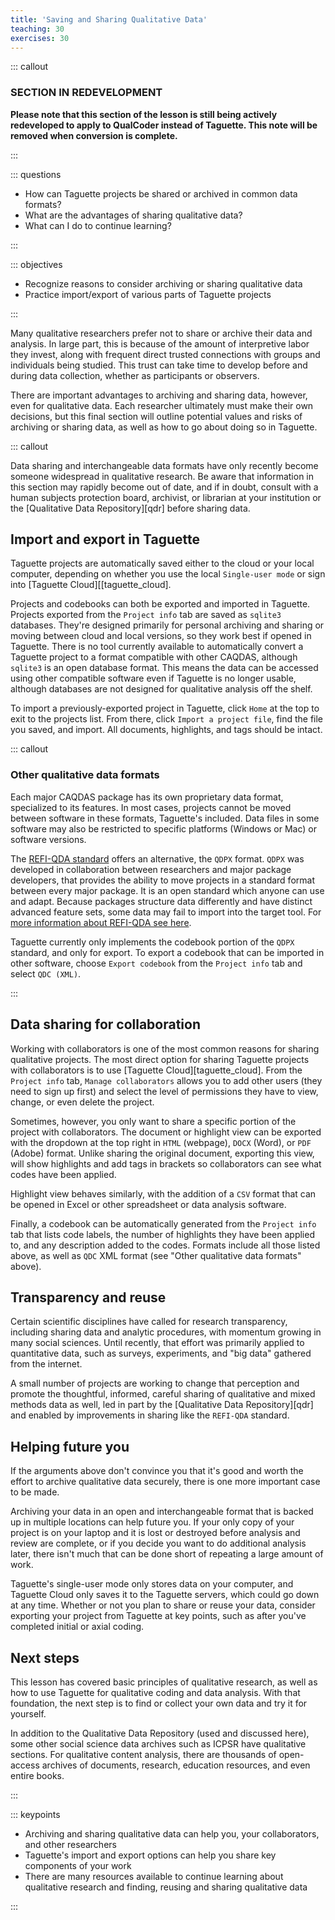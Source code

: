 ```yaml
---
title: 'Saving and Sharing Qualitative Data'
teaching: 30
exercises: 30
---
```


::: callout

### SECTION IN REDEVELOPMENT

**Please note that this section of the lesson is still being actively redeveloped to apply to QualCoder instead of Taguette. This note will be removed when conversion is complete.**

:::

::: questions

-   How can Taguette projects be shared or archived in common data formats?
-   What are the advantages of sharing qualitative data?
-   What can I do to continue learning?

:::

::: objectives

-   Recognize reasons to consider archiving or sharing qualitative data
-   Practice import/export of various parts of Taguette projects

:::

Many qualitative researchers prefer not to share or archive their data and analysis. In large part, this is because of the amount of interpretive labor they invest, along with frequent direct trusted connections with groups and individuals being studied. This trust can take time to develop before and during data collection, whether as participants or observers.

There are important advantages to archiving and sharing data, however, even for qualitative data. Each researcher ultimately must make their own decisions, but this final section will outline potential values and risks of archiving or sharing data, as well as how to go about doing so in Taguette.

::: callout

Data sharing and interchangeable data formats have only recently become someone widespread in qualitative research. Be aware that information in this section may rapidly become out of date, and if in doubt, consult with a human subjects protection board, archivist, or librarian at your institution or the [Qualitative Data Repository][qdr] before sharing data.

## Import and export in Taguette

Taguette projects are automatically saved either to the cloud or your local computer, depending on whether you use the local `Single-user mode` or sign into [Taguette Cloud][[taguette_cloud].

Projects and codebooks can both be exported and imported in Taguette. Projects exported from the `Project info` tab are saved as `sqlite3` databases. They're designed primarily for personal archiving and sharing or moving between cloud and local versions, so they work best if opened in Taguette. There is no tool currently available to automatically convert a Taguette project to a format compatible with other CAQDAS, although `sqlite3` is an open database format. This means the data can be accessed using other compatible software even if Taguette is no longer usable, although databases are not designed for qualitative analysis off the shelf.

To import a previously-exported project in Taguette, click `Home` at the top to exit to the projects list. From there, click `Import a project file`, find the file you saved, and import. All documents, highlights, and tags should be intact.

::: callout

### Other qualitative data formats

Each major CAQDAS package has its own proprietary data format, specialized to its features. In most cases, projects cannot be moved between software in these formats, Taguette's included. Data files in some software may also be restricted to specific platforms (Windows or Mac) or software versions.

The [REFI-QDA standard](https://www.qdasoftware.org/) offers an alternative, the `QDPX` format. `QDPX` was developed in collaboration between researchers and major package developers, that provides the ability to move projects in a standard format between every major package. It is an open standard which anyone can use and adapt. Because packages structure data differently and have distinct advanced feature sets, some data may fail to import into the target tool. For [more information about REFI-QDA see here](understanding-refi-qda.md).

Taguette currently only implements the codebook portion of the `QDPX` standard, and only for export. To export a codebook that can be imported in other software, choose `Export codebook` from the `Project info` tab and select `QDC (XML)`.

:::

## Data sharing for collaboration

Working with collaborators is one of the most common reasons for sharing qualitative projects. The most direct option for sharing Taguette projects with collaborators is to use [Taguette Cloud][taguette_cloud]. From the `Project info` tab, `Manage collaborators` allows you to add other users (they need to sign up first) and select the level of permissions they have to view, change, or even delete the project.

Sometimes, however, you only want to share a specific portion of the project with collaborators. The document or highlight view can be exported with the dropdown at the top right in `HTML` (webpage), `DOCX` (Word), or `PDF` (Adobe) format. Unlike sharing the original document, exporting this view, will show highlights and add tags in brackets so collaborators can see what codes have been applied.

Highlight view behaves similarly, with the addition of a `CSV` format that can be opened in Excel or other spreadsheet or data analysis software.

Finally, a codebook can be automatically generated from the `Project info` tab that lists code labels, the number of highlights they have been applied to, and any description added to the codes. Formats include all those listed above, as well as `QDC` XML format (see "Other qualitative data formats" above).

## Transparency and reuse

Certain scientific disciplines have called for research transparency, including sharing data and analytic procedures, with momentum growing in many social sciences. Until recently, that effort was primarily applied to quantitative data, such as surveys, experiments, and "big data" gathered from the internet.

A small number of projects are working to change that perception and promote the thoughtful, informed, careful sharing of qualitative and mixed methods data as well, led in part by the [Qualitative Data Repository][qdr] and enabled by improvements in sharing like the `REFI-QDA` standard.

## Helping future you

If the arguments above don't convince you that it's good and worth the effort to archive qualitative data securely, there is one more important case to be made.

Archiving your data in an open and interchangeable format that is backed up in multiple locations can help future you. If your only copy of your project is on your laptop and it is lost or destroyed before analysis and review are complete, or if you decide you want to do additional analysis later, there isn't much that can be done short of repeating a large amount of work.

Taguette's single-user mode only stores data on your computer, and Taguette Cloud only saves it to the Taguette servers, which could go down at any time. Whether or not you plan to share or reuse your data, consider exporting your project from Taguette at key points, such as after you've completed initial or axial coding.

## Next steps

This lesson has covered basic principles of qualitative research, as well as how to use Taguette for qualitative coding and data analysis. With that foundation, the next step is to find or collect your own data and try it for yourself.

In addition to the Qualitative Data Repository (used and discussed here), some other social science data archives such as ICPSR have qualitative sections. For qualitative content analysis, there are thousands of open-access archives of documents, research, education resources, and even entire books.

:::

::: keypoints

- Archiving and sharing qualitative data can help you, your collaborators, and other researchers
- Taguette's import and export options can help you share key components of your work
- There are many resources available to continue learning about qualitative research and finding, reusing and sharing qualitative data

:::
